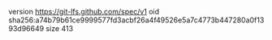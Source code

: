 version https://git-lfs.github.com/spec/v1
oid sha256:a74b79b61ce9999577fd3acbf26a4f49526e5a7c4773b447280a0f1393d96649
size 413
